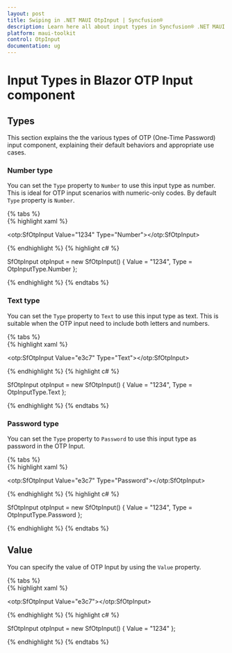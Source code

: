 ```yaml
---
layout: post
title: Swiping in .NET MAUI OtpInput | Syncfusion®
description: Learn here all about input types in Syncfusion® .NET MAUI OtpInput (SfOtpInput) control and more.
platform: maui-toolkit
control: OtpInput
documentation: ug
---
```


# Input Types in Blazor OTP Input component

## Types

This section explains the the various types of OTP (One-Time Password) input component, explaining their default behaviors and appropriate use cases.

### Number type

You can set the `Type` property to `Number` to use this input type as number. This is ideal for OTP input scenarios with numeric-only codes. By default `Type` property is `Number`.

{% tabs %}	
{% highlight xaml %}

<otp:SfOtpInput Value="1234" Type="Number"></otp:SfOtpInput>
	
{% endhighlight %}
{% highlight c# %}

SfOtpInput otpInput = new SfOtpInput()
{
    Value = "1234",
    Type = OtpInputType.Number
};

{% endhighlight %}
{% endtabs %}

### Text type

You can set the `Type` property to `Text` to use this input type as text. This is suitable when the OTP input need to include both letters and numbers.

{% tabs %}	
{% highlight xaml %}

<otp:SfOtpInput Value="e3c7" Type="Text"></otp:SfOtpInput>
	
{% endhighlight %}
{% highlight c# %}

SfOtpInput otpInput = new SfOtpInput()
{
    Value = "1234",
    Type = OtpInputType.Text
};

{% endhighlight %}
{% endtabs %}

### Password type

You can set the `Type` property to `Password` to use this input type as password in the OTP Input.

{% tabs %}	
{% highlight xaml %}

<otp:SfOtpInput Value="e3c7" Type="Password"></otp:SfOtpInput>
	
{% endhighlight %}
{% highlight c# %}

SfOtpInput otpInput = new SfOtpInput()
{
    Value = "1234",
    Type = OtpInputType.Password
};

{% endhighlight %}
{% endtabs %}

## Value

You can specify the value of OTP Input by using the `Value` property.

{% tabs %}	
{% highlight xaml %}

<otp:SfOtpInput Value="e3c7"></otp:SfOtpInput>
	
{% endhighlight %}
{% highlight c# %}

SfOtpInput otpInput = new SfOtpInput()
{
    Value = "1234"
};

{% endhighlight %}
{% endtabs %}